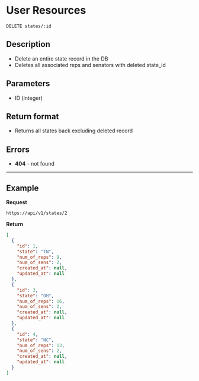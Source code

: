 # User Resources

    DELETE states/:id

## Description
* Delete an entire state record in the DB
* Deletes all associated reps and senators with deleted state_id

## Parameters
* ID (integer)

## Return format
* Returns all states back excluding deleted record

## Errors
* **404** - not found

***

## Example
**Request**

    https://api/v1/states/2

**Return**
``` json
[
  {
    "id": 1,
    "state": "TN",
    "num_of_reps": 9,
    "num_of_sens": 2,
    "created_at": null,
    "updated_at": null
  },
  {
    "id": 3,
    "state": "OH",
    "num_of_reps": 16,
    "num_of_sens": 2,
    "created_at": null,
    "updated_at": null
  },
  {
    "id": 4,
    "state": "NC",
    "num_of_reps": 13,
    "num_of_sens": 2,
    "created_at": null,
    "updated_at": null
  }
]
```

